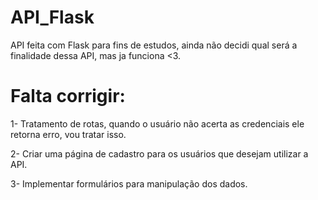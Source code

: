 # API_Flask

API feita com Flask para fins de estudos, ainda não decidi qual será a finalidade dessa API, mas ja funciona <3.

# Falta corrigir:

1- Tratamento de rotas, quando o usuário não acerta as credenciais ele retorna erro, vou tratar isso.

2- Criar uma página de cadastro para os usuários que desejam utilizar a API.

3- Implementar formulários para manipulação dos dados.
